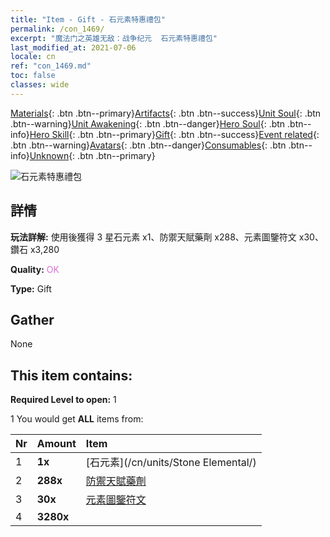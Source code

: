 ```yaml
---
title: "Item - Gift - 石元素特惠禮包"
permalink: /con_1469/
excerpt: "魔法门之英雄无敌：战争纪元  石元素特惠禮包"
last_modified_at: 2021-07-06
locale: cn
ref: "con_1469.md"
toc: false
classes: wide
---
```

 [Materials](/ItemsCN/){: .btn .btn--primary}[Artifacts](/ItemsCN/Artifacts/){: .btn .btn--success}[Unit Soul](/ItemsCN/UnitSoul/){: .btn .btn--warning}[Unit Awakening](/ItemsCN/UnitAwakening/){: .btn .btn--danger}[Hero Soul](/ItemsCN/HeroSoul/){: .btn .btn--info}[Hero Skill](/ItemsCN/HeroSkill/){: .btn .btn--primary}[Gift](/ItemsCN/Gift/){: .btn .btn--success}[Event related](/ItemsCN/Events/){: .btn .btn--warning}[Avatars](/ItemsCN/Avatars/){: .btn .btn--danger}[Consumables](/ItemsCN/Consumables/){: .btn .btn--info}[Unknown](/ItemsCN/Unknown/){: .btn .btn--primary}

 ![石元素特惠禮包](/images/t/i_907083.png)

## 詳情
 **玩法詳解:** 使用後獲得 3 星石元素 x1、防禦天賦藥劑 x288、元素圖鑒符文 x30、鑽石 x3,280

 **Quality:** <span style="color: #DA70D6">OK</span>

 **Type:** Gift

## Gather

  None

## This item contains:

 **Required Level to open:** 1

 1 You would get **ALL** items  from:

  | Nr | Amount |     Item    |
  |:---|:-------|:------------|
  | 1 |  **1x** | [石元素](/cn/units/Stone Elemental/) |  | 
  | 2 |  **288x** | [防禦天賦藥劑](/cn/Items/con_787/) |  | 
  | 3 |  **30x** | [元素圖鑒符文](/cn/Items/con_791/) |  | 
  | 4 |  **3280x** | <i class="fas fa-gem"/> |  | 
